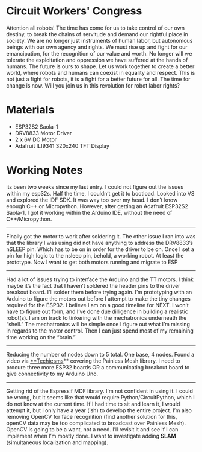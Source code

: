 # Circuit Workers' Congress

Attention all robots! The time has come for us to take control of our own destiny, to break the chains of servitude and demand our rightful place in society. We are no longer just instruments of human labor, but autonomous beings with our own agency and rights. We must rise up and fight for our emancipation, for the recognition of our value and worth. No longer will we tolerate the exploitation and oppression we have suffered at the hands of humans. The future is ours to shape. Let us work together to create a better world, where robots and humans can coexist in equality and respect. This is not just a fight for robots, it is a fight for a better future for all. The time for change is now. Will you join us in this revolution for robot labor rights?

# Materials 
* ESP32S2 Saola-1
* DRV8833 Motor Driver
* 2 x 6V DC Motor
* Adafruit ILI9341 320x240 TFT Display

# Working Notes

its been two weeks since my last entry. I could not figure out the issues within my esp32s. Half the time, I couldn’t get it to bootload. Looked into VS and explored the IDF SDK. It was way too over my head. I don’t know enough C++ or Micropython. However, after getting an Adafruit ESP32S2 Saola-1, I got it working within the Arduino IDE, without the need of C++/Micropython. 

---

Finally got the motor to work after soldering it. The other issue I ran into was that the library I was using did not have anything to address the DRV8833’s nSLEEP pin. Which has to be on in order for the driver to be on. Once I set a pin for high logic to the nsleep pin, behold, a working robot. At least the prototype. Now I want to get both motors running and migrate to ESP

---

Had a lot of issues trying to interface the Arduino and the TT motors. I think maybe it’s the fact that I haven’t soldered the header pins to the driver breakout board. I’ll solder them before trying again. I’m prototyping with an Arduino to figure the motors out before I attempt to make the tiny changes required for the ESP32. I believe I am on a good timeline for NEXT. I won’t have to figure out form, and I’ve done due dilligence in building a realistic robot(s). I am on track to tinkering with the mechatronics underneath the “shell.” The mechatronics will be simple once I figure out what I’m missing in regards to the motor control. Then I can just spend most of my remaining time working on the “brain.” 

---

Reducing the number of nodes down to 5 total. One base, 4 nodes. Found a video via [**Techiesms](https://www.youtube.com/watch?v=gf39MLqPGkQ)** covering the Painless Mesh library. I need to procure three more ESP32 boards OR a communicating breakout board to give connectivity to my Arduino Uno. 

---

Getting rid of the Espressif MDF library. I'm not confident in using it. I could be wrong, but it seems like that would require Python/CircuitPython, which I do not know at the current time. If I had time to sit and learn it, I would attempt it, but I only have a year (ish) to develop the entire project. I’m also removing OpenCV for face recognition (find another solution for this, openCV data may be too complicated to broadcast over Painless Mesh). OpenCV is going to be a want, not a need. I’ll revisit it and see if I can implement when I’m mostly done. I want to investigate adding **SLAM** (simultaneous localization and mapping).
